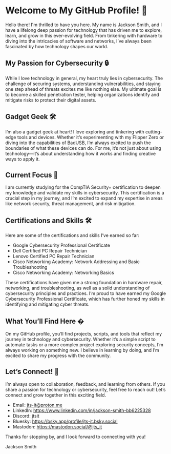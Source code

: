 # Welcome to My GitHub Profile! 👋

Hello there! I'm thrilled to have you here. My name is Jackson Smith, and I have a lifelong deep passion for technology that has driven me to explore, learn, and grow in this ever-evolving field. From tinkering with hardware to diving into the intricacies of software and networks, I’ve always been fascinated by how technology shapes our world.

## My Passion for Cybersecurity 🔒

While I love technology in general, my heart truly lies in cybersecurity. The challenge of securing systems, understanding vulnerabilities, and staying one step ahead of threats excites me like nothing else. My ultimate goal is to become a skilled penetration tester, helping organizations identify and mitigate risks to protect their digital assets.

## Gadget Geek 🛠️

I’m also a gadget geek at heart! I love exploring and tinkering with cutting-edge tools and devices. Whether it’s experimenting with my Flipper Zero or diving into the capabilities of BadUSB, I’m always excited to push the boundaries of what these devices can do. For me, it’s not just about using technology—it’s about understanding how it works and finding creative ways to apply it.

## Current Focus 🎯

I am currently studying for the CompTIA Security+ certification to deepen my knowledge and validate my skills in cybersecurity. This certification is a crucial step in my journey, and I’m excited to expand my expertise in areas like network security, threat management, and risk mitigation.

## Certifications and Skills 🛠️

Here are some of the certifications and skills I’ve earned so far:

- Google Cybersecurity Professional Certificate
- Dell Certified PC Repair Technician
- Lenovo Certified PC Repair Technician
- Cisco Networking Academy: Network Addressing and Basic Troubleshooting
- Cisco Networking Academy: Networking Basics
  
These certifications have given me a strong foundation in hardware repair, networking, and troubleshooting, as well as a solid understanding of cybersecurity principles and practices. I’m proud to have earned my Google Cybersecurity Professional Certificate, which has further honed my skills in identifying and mitigating cyber threats.

## What You’ll Find Here �

On my GitHub profile, you’ll find projects, scripts, and tools that reflect my journey in technology and cybersecurity. Whether it’s a simple script to automate tasks or a more complex project exploring security concepts, I’m always working on something new. I believe in learning by doing, and I’m excited to share my progress with the community.

## Let’s Connect! 🤝

I’m always open to collaboration, feedback, and learning from others. If you share a passion for technology or cybersecurity, feel free to reach out! Let’s connect and grow together in this exciting field.

- Email: jts-it@proton.me
- LinkedIn: https://www.linkedin.com/in/jackson-smith-bb6225328
- Discord: jtsit
- Bluesky: https://bsky.app/profile/jts-it.bsky.social
- Mastodon: https://mastodon.social/@jts_it

Thanks for stopping by, and I look forward to connecting with you!

Jackson Smith
